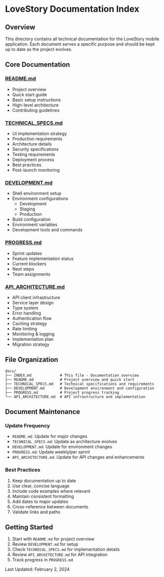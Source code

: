 # LoveStory Documentation Index

## Overview
This directory contains all technical documentation for the LoveStory mobile application. Each document serves a specific purpose and should be kept up to date as the project evolves.

## Core Documentation

### [README.md](./README.md)
- Project overview
- Quick start guide
- Basic setup instructions
- High-level architecture
- Contributing guidelines

### [TECHNICAL_SPECS.md](./TECHNICAL_SPECS.md)
- UI implementation strategy
- Production requirements
- Architecture details
- Security specifications
- Testing requirements
- Deployment process
- Best practices
- Post-launch monitoring

### [DEVELOPMENT.md](./DEVELOPMENT.md)
- Shell environment setup
- Environment configurations
  - Development
  - Staging
  - Production
- Build configuration
- Environment variables
- Development tools and commands

### [PROGRESS.md](./PROGRESS.md)
- Sprint updates
- Feature implementation status
- Current blockers
- Next steps
- Team assignments

### [API_ARCHITECTURE.md](./API_ARCHITECTURE.md)
- API client infrastructure
- Service layer design
- Type system
- Error handling
- Authentication flow
- Caching strategy
- Rate limiting
- Monitoring & logging
- Implementation plan
- Migration strategy

## File Organization

```
docs/
├── INDEX.md             # This file - Documentation overview
├── README.md            # Project overview and quick start
├── TECHNICAL_SPECS.md   # Technical specifications and requirements
├── DEVELOPMENT.md       # Development environment and configuration
├── PROGRESS.md          # Project progress tracking
└── API_ARCHITECTURE.md  # API infrastructure and implementation
```

## Document Maintenance

### Update Frequency
- `README.md`: Update for major changes
- `TECHNICAL_SPECS.md`: Update as architecture evolves
- `DEVELOPMENT.md`: Update for environment changes
- `PROGRESS.md`: Update weekly/per sprint
- `API_ARCHITECTURE.md`: Update for API changes and enhancements

### Best Practices
1. Keep documentation up to date
2. Use clear, concise language
3. Include code examples where relevant
4. Maintain consistent formatting
5. Add dates to major updates
6. Cross-reference between documents
7. Validate links and paths

## Getting Started
1. Start with `README.md` for project overview
2. Review `DEVELOPMENT.md` for setup
3. Check `TECHNICAL_SPECS.md` for implementation details
4. Review `API_ARCHITECTURE.md` for API integration
5. Track progress in `PROGRESS.md`

Last Updated: February 2, 2024 
